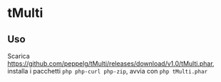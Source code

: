 # tMulti
Uso
----
Scarica https://github.com/peppelg/tMulti/releases/download/v1.0/tMulti.phar, installa i pacchetti `php php-curl php-zip`, avvia con `php tMulti.phar`

